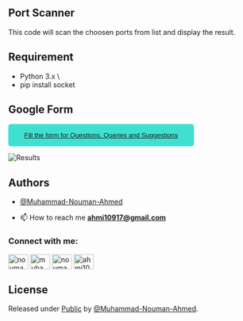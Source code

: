 ## Port Scanner 

This code will scan the choosen ports from list and display the result.

## Requirement
* Python 3.x \
* pip install socket

## Google Form

<button style="background-color: turquoise; border: none; border-radius: 5px; color: #333; padding: 15px 32px"><a href="https://docs.google.com/forms/d/e/1FAIpQLSdhxR5JdOb_pjtQb48Ax8JbJfkbcCyCeYLBWxHQ02u7z5oKag/viewform?usp=sf_link" target="blank"> Fill the form for Questions, Queries and Suggestions</a></button>

![Results]()

## Authors

- [@Muhammad-Nouman-Ahmed](https://github.com/Muhammad-Nouman-Ahmed)


- 📫 How to reach me **ahmi10917@gmail.com**

<h3 align="left">Connect with me:</h3>
<p align="left">
<a href="https://twitter.com/nouman_music" target="blank"><img align="center" src="https://raw.githubusercontent.com/rahuldkjain/github-profile-readme-generator/master/src/images/icons/Social/twitter.svg" alt="nouman_music" height="30" width="40" /></a>
<a href="https://linkedin.com/in/muhammad-nouman-ahmed" target="blank"><img align="center" src="https://raw.githubusercontent.com/rahuldkjain/github-profile-readme-generator/master/src/images/icons/Social/linked-in-alt.svg" alt="muhammad-nouman-ahmed" height="30" width="40" /></a>
<a href="https://instagram.com/nouman_music" target="blank"><img align="center" src="https://raw.githubusercontent.com/rahuldkjain/github-profile-readme-generator/master/src/images/icons/Social/instagram.svg" alt="nouman_music" height="30" width="40" /></a>
<a href="https://www.hackerrank.com/ahmi10917" target="blank"><img align="center" src="https://raw.githubusercontent.com/rahuldkjain/github-profile-readme-generator/master/src/images/icons/Social/hackerrank.svg" alt="ahmi10917" height="30" width="40" /></a>
</p>

## License

Released under [Public](/LICENSE) by [@Muhammad-Nouman-Ahmed](https://github.com/Muhammad-Nouman-Ahmed).

